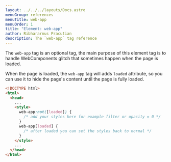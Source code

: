 ```yaml
---
layout: ../../../layouts/Docs.astro
menuGroup: references
menuTitle: web-app
menuOrder: 1
title: "Element: web-app"
author: Ribhararnus Pracutian
description: The `web-app` tag reference
---
```


The `web-app` tag is an optional tag, the main purpose of this element tag is to handle WebComponents glitch that sometimes happen when the page is loaded.

When the page is loaded, the `web-app` tag will adds `loaded` attribute, so you can use it to hide the page's content until the page is fully loaded.

<ref-section title="Example"></ref-section>

```html
<!DOCTYPE html>
<html>
  <head>
    ...
    <style>
      web-app:not([loaded]) {
        /* add your styles here for example filter or opacity = 0 */
      }
      web-app[loaded] {
        /* after loaded you can set the styles back to normal */
      }
    </style>
    ...
  </head>
</html>
```

